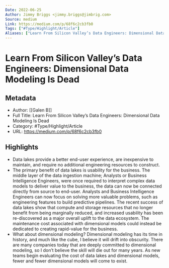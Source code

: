 ```yaml
---
Date: 2022-06-25
Author: Jimmy Briggs <jimmy.briggs@jimbrig.com>
Source: medium
Link: https://medium.com/p/68f6c2cb3fb0
Tags: ["#Type/Highlight/Article"]
Aliases: ["Learn From Silicon Valley’s Data Engineers: Dimensional Data Modeling Is Dead", "Learn From Silicon Valley’s Data Engineers: Dimensional Data Modeling Is Dead"]
---
```

# Learn From Silicon Valley’s Data Engineers: Dimensional Data Modeling Is Dead

## Metadata
- Author: [[Galen B]]
- Full Title: Learn From Silicon Valley’s Data Engineers: Dimensional Data Modeling Is Dead
- Category: #Type/Highlight/Article
- URL: https://medium.com/p/68f6c2cb3fb0

## Highlights
- Data lakes provide a better end-user experience, are inexpensive to maintain, and require no additional engineering resources to construct.
- The primary benefit of data lakes is usability for the business. The middle layer of the data ingestion machine; Analysts or Business Intelligence Engineers, were once required to interpret complex data models to deliver value to the business, the data can now be connected directly from source to end-user. Analysts and Business Intelligence Engineers can now focus on solving more valuable problems, such as engineering features to build predictive pipelines. The recent success of data lakes show that compute and storage resources that no longer benefit from being marginally reduced, and increased usability has been re-discovered as a major overall uplift to the data ecosystem. The maintenance cost associated with dimensional models could instead be dedicated to creating rapid-value for the business.
- What about dimensional modeling? Dimensional modeling has its time in history, and much like the cube, I believe it will drift into obscurity. There are many companies today that are deeply committed to dimensional modeling, so I don’t believe the skill will die out for many years. As new teams begin evaluating the cost of data lakes and dimensional models, fewer and fewer dimensional models will come to exist.
